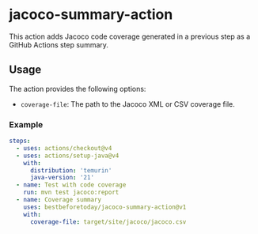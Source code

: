 # jacoco-summary-action

This action adds Jacoco code coverage generated in a previous step as a GitHub Actions step summary.

## Usage

The action provides the following options:

- `coverage-file`: The path to the Jacoco XML or CSV coverage file.

### Example

```yaml
steps:
  - uses: actions/checkout@v4
  - uses: actions/setup-java@v4
    with:
      distribution: 'temurin'
      java-version: '21'
  - name: Test with code coverage
    run: mvn test jacoco:report
  - name: Coverage summary
    uses: bestbeforetoday/jacoco-summary-action@v1
    with:
      coverage-file: target/site/jacoco/jacoco.csv
```
